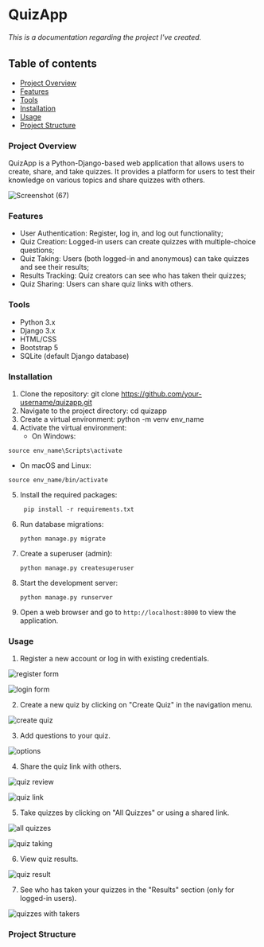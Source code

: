 # QuizApp
###### This is a documentation regarding the project I've created.

## Table of contents

 - [Project Overview](#project-overview)
 - [Features](#features)
 - [Tools](#tools)
 - [Installation](#installation)
 - [Usage](#usage)
 - [Project Structure](#project-structure)


### Project Overview

QuizApp is a Python-Django-based web application that allows users to create, share, and take quizzes. It provides a platform for users to test their knowledge on various topics and share quizzes with others.

![Screenshot (67)](https://github.com/user-attachments/assets/75275698-61dd-40df-852e-200039bd579a)


### Features

- User Authentication: Register, log in, and log out functionality;
- Quiz Creation: Logged-in users can create quizzes with multiple-choice questions;
- Quiz Taking: Users (both logged-in and anonymous) can take quizzes and see their results;
- Results Tracking: Quiz creators can see who has taken their quizzes;
- Quiz Sharing: Users can share quiz links with others.

### Tools

- Python 3.x
- Django 3.x
- HTML/CSS
- Bootstrap 5
- SQLite (default Django database)

### Installation

1. Clone the repository: git clone https://github.com/your-username/quizapp.git
2. Navigate to the project directory: cd quizapp
3. Create a virtual environment: python -m venv env_name
4. Activate the virtual environment:
   - On Windows:
  
  ```
  source env_name\Scripts\activate
  ```
   - On macOS and Linux:

  ```
  source env_name/bin/activate
  ```

5. Install the required packages:
   ```
    pip install -r requirements.txt
   ```
6. Run database migrations:
   ```
   python manage.py migrate
   ```
7. Create a superuser (admin):
   ```
   python manage.py createsuperuser
   ```
8. Start the development server:
   ```
   python manage.py runserver
   ```
9. Open a web browser and go to `http://localhost:8000` to view the application.

### Usage

1. Register a new account or log in with existing credentials.
   
![register form](https://github.com/user-attachments/assets/37153344-de10-477d-a468-4c22b250aad2)

![login form](https://github.com/user-attachments/assets/4ad1d72a-24d9-4cd4-ac8f-92979ee7d410)


2. Create a new quiz by clicking on "Create Quiz" in the navigation menu.

![create quiz](https://github.com/user-attachments/assets/2828cec5-accf-47c2-a4cf-7068215265ce)


3. Add questions to your quiz.

![options ](https://github.com/user-attachments/assets/cd884a38-3f8f-49d7-b9f0-a0561504a79e)

4. Share the quiz link with others.

![quiz review](https://github.com/user-attachments/assets/f848cf2d-d51f-463d-a2b1-db80a6711b57)

![quiz link](https://github.com/user-attachments/assets/8dc791c2-c6a7-497e-bb58-13d6d2995684)

   
5. Take quizzes by clicking on "All Quizzes" or using a shared link.


![all quizzes](https://github.com/user-attachments/assets/de3ee2fc-1196-4bd3-a229-e1d1ad456c60)

![quiz taking](https://github.com/user-attachments/assets/4c5596b5-55d4-4e37-9aaa-2512e399e96a)


6. View quiz results.

![quiz result](https://github.com/user-attachments/assets/f6e9e74d-0bb5-4829-a336-5408c5856145)

   
7. See who has taken your quizzes in the "Results" section (only for logged-in users).


![quizzes with takers](https://github.com/user-attachments/assets/c2fb97b4-3b4d-4e53-95dd-2c59432d1a94)


### Project Structure
